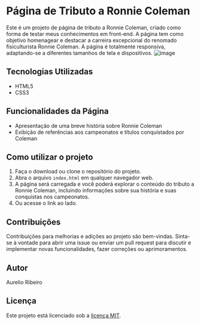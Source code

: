# Página de Tributo a Ronnie Coleman

Este é um projeto de página de tributo a Ronnie Coleman, criado como forma de testar meus conhecimentos em front-end. A página tem como objetivo homenagear e destacar a carreira excepcional do renomado fisiculturista Ronnie Coleman. A página é totalmente responsiva, adaptando-se a diferentes tamanhos de tela e dispositivos.
![image](https://github.com/aureliodeboa/Tribute-Ronnie-Coleman/assets/53971991/be84cd34-be68-43b3-9c3b-14d177724572)

## Tecnologias Utilizadas

- HTML5
- CSS3

## Funcionalidades da Página

- Apresentação de uma breve história sobre Ronnie Coleman
- Exibição de referências aos campeonatos e títulos conquistados por Coleman

## Como utilizar o projeto

1. Faça o download ou clone o repositório do projeto.
2. Abra o arquivo `index.html` em qualquer navegador web.
3. A página será carregada e você poderá explorar o conteúdo do tributo a Ronnie Coleman, incluindo informações sobre sua história e suas conquistas nos campeonatos.
4. Ou acesse o link ao lado.

## Contribuições

Contribuições para melhorias e adições ao projeto são bem-vindas. Sinta-se à vontade para abrir uma issue ou enviar um pull request para discutir e implementar novas funcionalidades, fazer correções ou aprimoramentos.





## Autor

Aurelio Ribeiro

## Licença

Este projeto está licenciado sob a [licença MIT](https://opensource.org/licenses/MIT).
